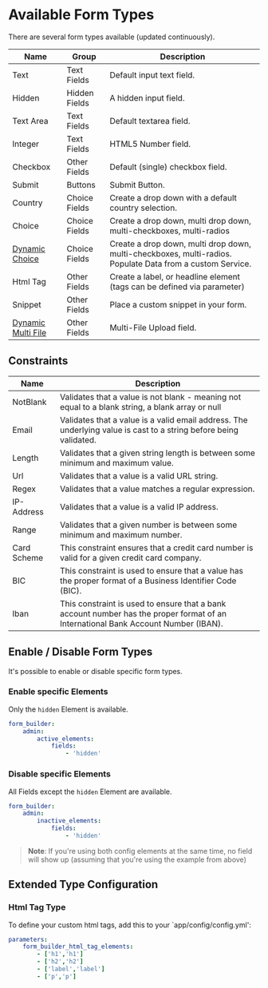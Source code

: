 # Available Form Types

There are several form types available (updated continuously).

| Name | Group | Description |
|------|-------|-------------|
| Text | Text Fields | Default input text field. |
| Hidden | Hidden Fields | A hidden input field. |
| Text Area | Text Fields | Default textarea field. |
| Integer | Text Fields | HTML5 Number field. |
| Checkbox | Other Fields | Default (single) checkbox field. |
| Submit | Buttons | Submit Button. |
| Country | Choice Fields| Create a drop down with a default country selection. |
| Choice | Choice Fields | Create a drop down, multi drop down, multi-checkboxes, multi-radios |
| [Dynamic Choice](82_DynamicChoice.md) | Choice Fields | Create a drop down, multi drop down, multi-checkboxes, multi-radios. Populate Data from a custom Service.|
| Html Tag | Other Fields | Create a label, or headline element (tags can be defined via parameter) |
| Snippet | Other Fields | Place a custom snippet in your form. |
| [Dynamic Multi File](80_FileUpload.md) | Other Fields | Multi-File Upload field. |

## Constraints

| Name | Description |
|------|-------|
| NotBlank | Validates that a value is not blank - meaning not equal to a blank string, a blank array or null |
| Email | Validates that a value is a valid email address. The underlying value is cast to a string before being validated. |
| Length | Validates that a given string length is between some minimum and maximum value. |
| Url | Validates that a value is a valid URL string. |
| Regex | Validates that a value matches a regular expression. |
| IP-Address | Validates that a value is a valid IP address.  |
| Range | Validates that a given number is between some minimum and maximum number. |
| Card Scheme | This constraint ensures that a credit card number is valid for a given credit card company. |
| BIC| This constraint is used to ensure that a value has the proper format of a Business Identifier Code (BIC).  |
| Iban | This constraint is used to ensure that a bank account number has the proper format of an International Bank Account Number (IBAN). |

## Enable / Disable Form Types
It's possible to enable or disable specific form types.

### Enable specific Elements
Only the `hidden` Element is available.

```yaml
form_builder:
    admin:
        active_elements:
            fields:
                - 'hidden'
```

### Disable specific Elements
All Fields except the `hidden` Element are available.

```yaml
form_builder:
    admin:
        inactive_elements:
            fields:
                - 'hidden'
```

> **Note**: If you're using both config elements at the same time, no field will show up (assuming that you're using the example from above)

## Extended Type Configuration

### Html Tag Type
To define your custom html tags, add this to your `app/config/config.yml':

```yaml
parameters:
    form_builder_html_tag_elements:
        - ['h1','h1']
        - ['h2','h2']
        - ['label','label']
        - ['p','p']
```